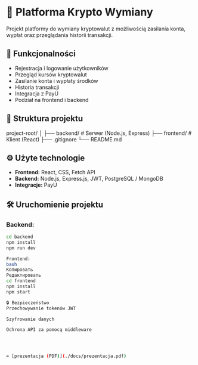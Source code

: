 # 💱 Platforma Krypto Wymiany

Projekt platformy do wymiany kryptowalut z możliwością zasilania konta, wypłat oraz przeglądania historii transakcji.

## 🚀 Funkcjonalności

- Rejestracja i logowanie użytkowników
- Przegląd kursów kryptowalut
- Zasilanie konta i wypłaty środków
- Historia transakcji
- Integracja z PayU
- Podział na frontend i backend

## 📁 Struktura projektu
project-root/
│
├── backend/ # Serwer (Node.js, Express)
├── frontend/ # Klient (React)
├── .gitignore
└── README.md

## ⚙️ Użyte technologie

- **Frontend:** React, CSS, Fetch API
- **Backend:** Node.js, Express.js, JWT, PostgreSQL / MongoDB
- **Integracje:** PayU

## 🛠️ Uruchomienie projektu

### Backend:
```bash
cd backend
npm install
npm run dev

Frontend:
bash
Копировать
Редактировать
cd frontend
npm install
npm start

🔒 Bezpieczeństwo
Przechowywanie tokenów JWT

Szyfrowanie danych

Ochrona API za pomocą middleware




➡️ [prezentacja (PDF)](./docs/prezentacja.pdf)
